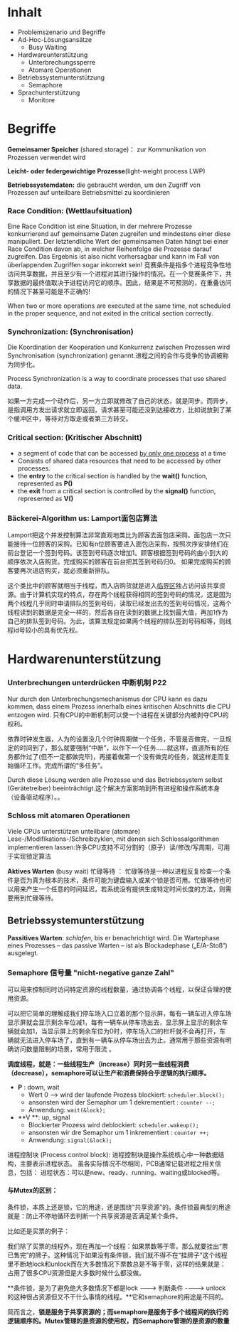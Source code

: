 # Inhalt

- Problemszenario und Begriffe
- Ad-Hoc-Lösungsansätze
  - Busy Waiting
- Hardwareunterstützung
  - Unterbrechungssperre
  - Atomare Operationen
- Betriebssystemunterstützung
  - Semaphore
- Sprachunterstützung
  - Monitore

# Begriffe

**Gemeinsamer Speicher** (shared storage)： zur Kommunikation von Prozessen verwendet wird

**Leicht- oder federgewichtige Prozesse**(light-weight process LWP)

**Betriebssystemdaten:** die gebraucht werden, um den Zugriff von Prozessen auf unteilbare Betriebsmittel zu koordinieren

### Race Condition: (Wettlaufsituation)

Eine Race Condition ist eine Situation, in der mehrere Prozesse konkurrierend auf gemeinsame Daten zugreifen und mindestens einer diese manipuliert. Der letztendliche Wert der gemeinsamen Daten hängt bei einer Race Condition davon ab, in welcher Reihenfolge die Prozesse darauf zugreifen. Das Ergebnis ist also nicht vorhersagbar und kann im Fall von überlappenden Zugriffen sogar inkorrekt sein! 竞赛条件是指多个进程竞争性地访问共享数据，并且至少有一个进程对其进行操作的情况。在一个竞赛条件下，共享数据的最终值取决于进程访问它的顺序。因此，结果是不可预测的，在重叠访问的情况下甚至可能是不正确的!

When two or more operations are executed at the same time, not scheduled in the proper sequence, and not exited in the critical section correctly.



### Synchronization: (Synchronisation)

Die Koordination der Kooperation und Konkurrenz zwischen Prozessen wird Synchronisation (synchronization) genannt.进程之间的合作与竞争的协调被称为同步化。

Process Synchronization is a way to coordinate processes that use shared data.

如果一方完成一个动作后，另一方立即就修改了自己的状态，就是同步。而异步，是指调用方发出请求就立即返回，请求甚至可能还没到达接收方，比如说放到了某个缓冲区中，等待对方取走或者第三方转交。



### Critical section: (Kritischer Abschnitt)

- a segment of code that can be accessed <u>by only one process</u> at a time
- Consists of shared data resources that need to be accessed by other processes.
- the **entry** to the critical section is handled by the **wait()** function, represented as **P()**
- the **exit** from a critical section is controlled by the **signal()** function, represented as **V()**

### Bäckerei-Algorithm us:  Lamport面包店算法

Lamport把这个并发控制算法非常直观地类比为顾客去面包店采购。面包店一次只能接待一位顾客的采购。已知有n位顾客要进入面包店采购，按照次序安排他们在前台登记一个签到号码。该签到号码逐次增加1。顾客根据签到号码的由小到大的顺序依次入店购货。完成购买的顾客在前台把其签到号码归0。 如果完成购买的顾客要再次进店购买，就必须重新排队。

这个类比中的顾客就相当于线程，而入店购货就是进入[临界区](https://zh.wikipedia.org/wiki/临界区)独占访问该共享资源。由于计算机实现的特点，存在两个线程获得相同的签到号码的情况，这是因为两个线程几乎同时申请排队的签到号码，读取已经发出去的签到号码情况，这两个线程读到的数据是完全一样的，然后各自在读到的数据上找到最大值，再加1作为自己的排队签到号码。为此，该算法规定如果两个线程的排队签到号码相等，则线程id号较小的具有优先权。



# Hardwarenunterstützung

### Unterbrechungen unterdrücken 中断机制 P22

Nur durch den Unterbrechungsmechanismus der CPU kann es dazu kommen, dass einem Prozess innerhalb eines kritischen Abschnitts die CPU entzogen wird.  只有CPU的中断机制可以使一个进程在关键部分内被剥夺CPU的权利。

依靠时钟发生器，人为的设置没几个时钟周期做一个任务，不管是否做完，一旦规定的时间到了，那么就要强制“中断”，以作下一个任务……就这样，直道所有的任务都作过了(但不一定都做完毕)，再接着做第一个没有做完的任务，就这样走而复始循环工作。完成所谓的“多任务”。

Durch diese Lösung werden alle Prozesse und das Betriebssystem selbst (Gerätetreiber) beeinträchtigt.这个解决方案影响到所有进程和操作系统本身（设备驱动程序）。。



### Schloss mit atomaren Operationen

Viele CPUs unterstützen unteilbare (atomare) Lese-/Modifikations-/Schreibzyklen, mit denen sich Schlossalgorithmen implementieren lassen:许多CPU支持不可分割的（原子）读/修改/写周期，可用于实现锁定算法

**Aktives Warten** (busy wait) 忙碌等待 ： 忙碌等待是一种以进程反复检查一个条件是否为真为根本的技术，条件可能为键盘输入或某个锁是否可用。忙碌等待也可以用来产生一个任意的时间延迟，若系统没有提供生成特定时间长度的方法，则需要用到忙碌等待。



## Betriebssystemunterstützung

**Passitives Warten**: *schlafen*, bis er benachrichtigt wird. Die Wartephase eines Prozesses – das passive Warten – ist als Blockadephase („E/A-Stoß“) ausgelegt.



### Semaphore 信号量 "nicht-negative ganze Zahl"

可以用来控制同时访问特定资源的线程数量，通过协调各个线程，以保证合理的使用资源。

可以把它简单的理解成我们停车场入口立着的那个显示屏，每有一辆车进入停车场显示屏就会显示剩余车位减1，每有一辆车从停车场出去，显示屏上显示的剩余车辆就会加1，当显示屏上的剩余车位为0时，停车场入口的栏杆就不会再打开，车辆就无法进入停车场了，直到有一辆车从停车场出去为止。通常用于那些资源有明确访问数量限制的场景，常用于限流 。

**调度线程，就是：一些线程生产（increase）同时另一些线程消费（decrease），semaphore可以让生产和消费保持合乎逻辑的执行顺序。**

- **P** : down, wait
  - Wert 0 --> wird der laufende Prozess blockiert: `scheduler.block();`
  - ansonsten wird der Semaphor um 1 dekrementiert : `counter --;`
  - Anwendung: `wait(&lock);`
- **V **: up, signal
  - Blockierter Prozess wird deblockiert: `scheduler.wakeup();`
  - ansonsten wir dre Semaphor um 1 inkrementiert : `counter ++;`
  - Anwendung: `signal(&lock);`



 进程控制块 (Process control block): 进程控制块是操作系统核心中一种数据结构，主要表示进程状态。 虽各实际情况不尽相同，PCB通常记载进程之相关信息，包括： 进程状态：可以是new、ready、running、waiting或blocked等。

#### 与Mutex的区别：

条件锁，本质上还是锁，它的用途，还是围绕“共享资源”的。条件锁最典型的用途就是：防止不停地循环去判断一个共享资源是否满足某个条件。

比如还是买票的例子：

我们除了买票的线程外，现在再加一个线程：如果票数等于零，那么就要挂出“票已售完”的牌子。这种情况下如果没有条件锁，我们就不得不在“挂牌子”这个线程里不断地lock和unlock而在大多数情况下票数总是不等于零，这样的结果就是：占用了很多CPU资源但是大多数时候什么都没做。

**条件锁，是为了避免绝大多数情况下都是lock ---> 判断条件 ----> unlock的这种很占资源但又不干什么事情的线程。**它和semaphore的用途是不同的。

简而言之，**锁是服务于共享资源的；而semaphore是服务于多个线程间的执行的逻辑顺序的。Mutex管理的是资源的使用权，而Semaphore管理的是资源的数量** 





 

























































